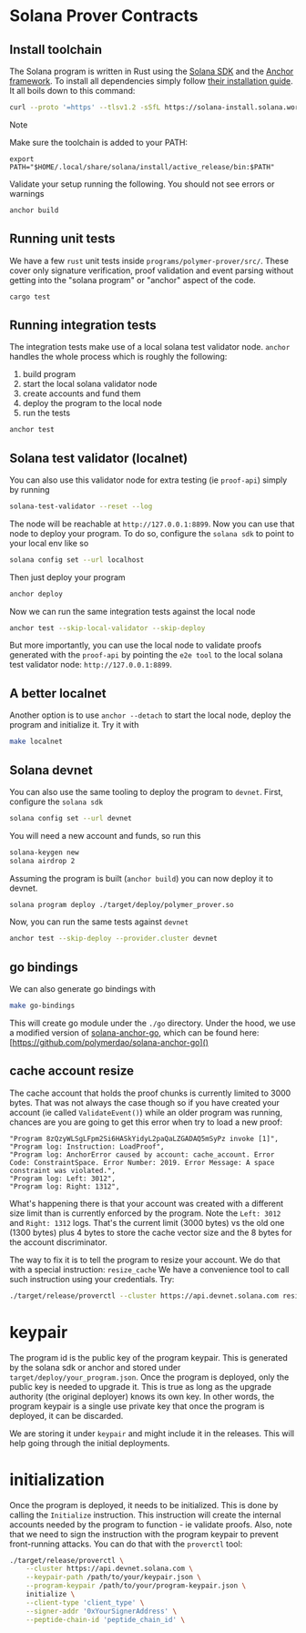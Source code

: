 # Solana Prover Contracts

[//]: # (TODO: add description)


## Install toolchain

The Solana program is written in Rust using the [Solana SDK](https://solana.com/docs) and the
[Anchor framework](https://www.anchor-lang.com/docs).
To install all dependencies simply follow [their installation guide](https://solana.com/docs/intro/installation).
It all boils down to this command:

```bash
curl --proto '=https' --tlsv1.2 -sSfL https://solana-install.solana.workers.dev | bash
```

> [!NOTE]
> Make sure the toolchain is added to your PATH:
> ```
> export PATH="$HOME/.local/share/solana/install/active_release/bin:$PATH"
> ```


Validate your setup running the following. You should not see errors or warnings

```bash
anchor build
```

## Running unit tests

We have a few `rust` unit tests inside `programs/polymer-prover/src/`. These cover only signature verification,
proof validation and event parsing without getting into the "solana program" or "anchor" aspect of the code.

```bash
cargo test
```

## Running integration tests

The integration tests make use of a local solana test validator node. `anchor` handles the whole process which is
roughly the following:
1. build program
2. start the local solana validator node
3. create accounts and fund them
4. deploy the program to the local node
5. run the tests

```bash
anchor test
```

## Solana test validator (localnet)

You can also use this validator node for extra testing (ie `proof-api`) simply by running

```bash
solana-test-validator --reset --log
```

The node will be reachable at `http://127.0.0.1:8899`. Now you can use that node to deploy your program. To do so,
configure the `solana sdk` to point to your local env like so

```bash
solana config set --url localhost
```

Then just deploy your program

```bash
anchor deploy
```

Now we can run the same integration tests against the local node

```bash
anchor test --skip-local-validator --skip-deploy
```

But more importantly, you can use the local node to validate proofs generated with the `proof-api` by pointing
the `e2e tool` to the local solana test validator node: `http://127.0.0.1:8899`.

## A better localnet

Another option is to use `anchor --detach` to start the local node, deploy the program and initialize it. Try it
with

```bash
make localnet
```

## Solana devnet

You can also use the same tooling to deploy the program to `devnet`. First, configure the `solana sdk`

```bash
solana config set --url devnet
```

You will need a new account and funds, so run this

```bash
solana-keygen new
solana airdrop 2
```

Assuming the program is built (`anchor build`) you can now deploy it to devnet.
```bash
solana program deploy ./target/deploy/polymer_prover.so
```

Now, you can run the same tests against `devnet`
```bash
anchor test --skip-deploy --provider.cluster devnet
```

## go bindings

We can also generate go bindings with

```bash
make go-bindings
```

This will create go module under the `./go` directory. Under the hood, we use a modified version of
[solana-anchor-go](https://github.com/fragmetric-labs/solana-anchor-go), which can be found here:
[https://github.com/polymerdao/solana-anchor-go]()


## cache account resize

The cache account that holds the proof chunks is currently limited to 3000 bytes. That was not always the case though
so if you have created your account (ie called `ValidateEvent()`) while an older program was running, chances are
you are going to get this error when try to load a new proof:

```
"Program 8zQzyWLSgLFpm2Si6HASkYidyL2paQaLZGADAQ5mSyPz invoke [1]",
"Program log: Instruction: LoadProof",
"Program log: AnchorError caused by account: cache_account. Error Code: ConstraintSpace. Error Number: 2019. Error Message: A space constraint was violated.",
"Program log: Left: 3012",
"Program log: Right: 1312",
```

What's happening there is that your account was created with a different size limit than is currently enforced by
the program. Note the `Left: 3012` and `Right: 1312` logs. That's the current limit (3000 bytes) vs the old one
(1300 bytes) plus 4 bytes to store the cache vector size and the 8 bytes for the account discriminator.

The way to fix it is to tell the program to resize your account. We do that with a special instruction: `resize_cache`
We have a convenience tool to call such instruction using your credentials. Try:

```bash
./target/release/proverctl --cluster https://api.devnet.solana.com resize-cache
```

# keypair

The program id is the public key of the program keypair. This is generated by the solana sdk or anchor and stored
under `target/deploy/your_program.json`. Once the program is deployed, only the public key is needed to upgrade it.
This is true as long as the upgrade authority (the original deployer) knows its own key. In other words,
the program keypair is a single use private key that once the program is deployed, it can be discarded.

We are storing it under `keypair` and might include it in the releases. This will help going through the initial
deployments.


# initialization

Once the program is deployed, it needs to be initialized. This is done by calling the `Initialize` instruction.
This instruction will create the internal accounts needed by the program to function - ie validate proofs.
Also, note that we need to sign the instruction with the program keypair to prevent front-running attacks.
You can do that with the `proverctl` tool:

```bash
./target/release/proverctl \
    --cluster https://api.devnet.solana.com \
    --keypair-path /path/to/your/keypair.json \
    --program-keypair /path/to/your/program-keypair.json \
    initialize \
    --client-type 'client_type' \
    --signer-addr '0xYourSignerAddress' \
    --peptide-chain-id 'peptide_chain_id' \
```

